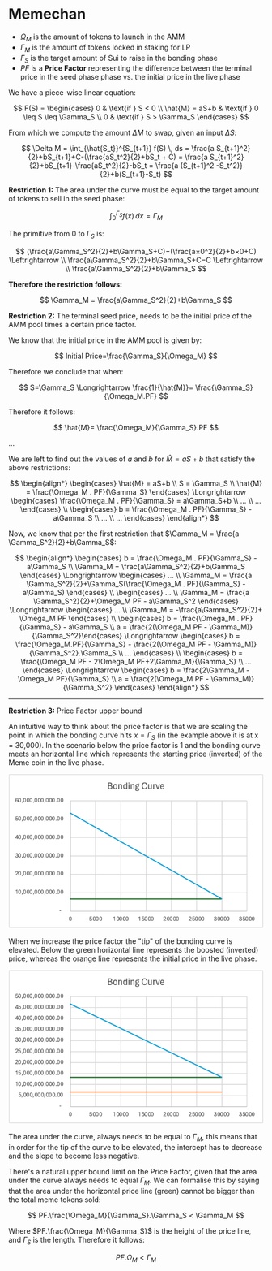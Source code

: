 # Memechan

- $\Omega_M$ is the amount of tokens to launch in the AMM
- $\Gamma_M$ is the amount of tokens locked in staking for LP
- $\Gamma_S$ is the target amount of Sui to raise in the bonding phase
- $PF$ is a **Price Factor** representing the difference between the terminal price in the seed phase phase vs. the initial price in the live phase

We have a piece-wise linear equation:

$$
F(S) = \begin{cases} 0 & \text{if } S < 0 \\ \hat{M} = aS+b & \text{if } 0 \leq S \leq \Gamma_S \\ 0 & \text{if } S > \Gamma_S \end{cases}
$$


From which we compute the amount $\Delta M$ to swap, given an input $\Delta S$:

$$
\Delta M = \int_{\hat{S_t}}^{S_{t+1}} f(S) \, ds = \frac{a S_{t+1}^2}{2}+bS_{t+1}+C-(\frac{aS_t^2}{2}+bS_t + C) = \frac{a S_{t+1}^2}{2}+bS_{t+1}-\frac{aS_t^2}{2}-bS_t = \frac{a (S_{t+1}^2 -S_t^2)}{2}+b(S_{t+1}-S_t)
$$

**Restriction 1:** The area under the curve must be equal to the target amount of tokens to sell in the seed phase:

$$
\int_{0}^{\Gamma_S} f(x) \, dx = \Gamma_M
$$

The primitive from $0$ to $\Gamma_S$ is:

$$
(\frac{a​\Gamma_S^2}{2}+b\Gamma_S+C)−(\frac{a×0^2}{2}+b×0+C) \Leftrightarrow \\ \frac{a​\Gamma_S^2}{2}+b\Gamma_S+C−C \Leftrightarrow \\ \frac{a​\Gamma_S^2}{2}+b\Gamma_S
$$

**Therefore the restriction follows:**

$$
\Gamma_M = \frac{a​\Gamma_S^2}{2}+b\Gamma_S
$$

**Restriction 2:** The terminal seed price, needs to be the initial price of the AMM pool times a certain price factor.

We know that the initial price in the AMM pool is given by:

$$
Initial Price=\frac{\Gamma_S}{\Omega_M}
$$

Therefore we conclude that when:

$$
S=\Gamma_S \Longrightarrow \frac{1}{\hat{M}}= \frac{\Gamma_S}{\Omega_M.PF}
$$

Therefore it follows:

$$
\hat{M}= \frac{\Omega_M}{\Gamma_S}.PF
$$

...



We are left to find out the values of $a$ and $b$ for $\hat{M} = aS+b$ that satisfy the above restrictions:

$$
\begin{align*} \begin{cases} \hat{M} = aS+b \\ S = \Gamma_S \\ \hat{M} = \frac{\Omega_M . PF}{\Gamma_S} \end{cases} \Longrightarrow \begin{cases} \frac{\Omega_M . PF}{\Gamma_S} = a\Gamma_S+b \\ ... \\ ... \end{cases} \\ \begin{cases} b = \frac{\Omega_M . PF}{\Gamma_S} - a\Gamma_S \\ ... \\ ... \end{cases} \end{align*}
$$

Now, we know that per the first restriction that $\Gamma_M = \frac{a​\Gamma_S^2}{2}+b\Gamma_S$:

$$
\begin{align*} \begin{cases} b = \frac{\Omega_M . PF}{\Gamma_S} - a\Gamma_S \\ \Gamma_M = \frac{a​\Gamma_S^2}{2}+b\Gamma_S \end{cases} \Longrightarrow \begin{cases} ... \\ \Gamma_M = \frac{a​\Gamma_S^2}{2}+\Gamma_S(\frac{\Omega_M . PF}{\Gamma_S} - a\Gamma_S) \end{cases} \\ \begin{cases} ... \\ \Gamma_M = \frac{a​\Gamma_S^2}{2}+\Omega_M PF - a\Gamma_S^2 \end{cases} \Longrightarrow \begin{cases} ... \\ \Gamma_M = -\frac{a​\Gamma_S^2}{2}+ \Omega_M PF \end{cases} \\ \begin{cases} b = \frac{\Omega_M . PF}{\Gamma_S} - a\Gamma_S \\ a = \frac{2(\Omega_M PF - \Gamma_M)}{\Gamma_S^2}\end{cases} \Longrightarrow \begin{cases} b = \frac{\Omega_M.PF}{\Gamma_S} - \frac{2(\Omega_M PF - \Gamma_M)}{\Gamma_S^2}.\Gamma_S \\ ... \end{cases} \\ \begin{cases} b = \frac{\Omega_M PF - 2\Omega_M PF+2\Gamma_M}{\Gamma_S} \\ ... \end{cases} \Longrightarrow \begin{cases} b = \frac{2\Gamma_M - \Omega_M PF}{\Gamma_S} \\ a = \frac{2(\Omega_M PF - \Gamma_M)}{\Gamma_S^2} \end{cases} \end{align*}
$$

----


**Restriction 3:** Price Factor upper bound

An intuitive way to think about the price factor is that we are scaling the point in which the bonding curve hits $x=\Gamma_S$ (in the example above it is at x = 30,000). In the scenario below the price factor is 1 and the bonding curve meets an horizontal line which represents the starting price (inverted) of the Meme coin in the live phase.

![Curve 1](assets/curve-1.png)


When we increase the price factor the "tip" of the bonding curve is elevated. Below the green horizontal line represents the boosted (inverted) price, whereas the orange line represents the initial price in the live phase.

![Curve 2](assets/curve-2.png)

The area under the curve, always needs to be equal to $\Gamma_M$, this means that in order for the tip of the curve to be elevated, the intercept has to decrease and the slope to become less negative.

There's a natural upper bound limit on the Price Factor, given that the area under the curve always needs to equal $\Gamma_M$. We can formalise this by saying that the area under the horizontal price line (green) cannot be bigger than the total meme tokens sold:

$$
PF.\frac{\Omega_M}{\Gamma_S}.\Gamma_S < \Gamma_M
$$

Where $PF.\frac{\Omega_M}{\Gamma_S}$ is the height of the price line, and $\Gamma_S$ is the length. Therefore it follows:


$$
PF.\Omega_M < \Gamma_M
$$